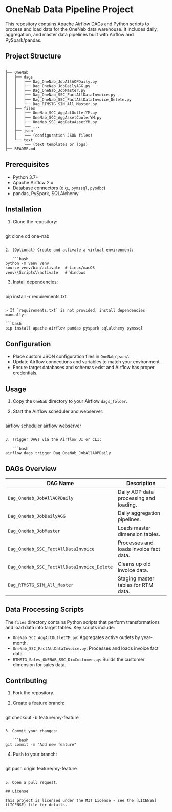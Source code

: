 # OneNab Data Pipeline Project

This repository contains Apache Airflow DAGs and Python scripts to process and load data for the OneNab data warehouse. It includes daily, aggregation, and master data pipelines built with Airflow and PySpark/pandas.

## Project Structure

```
.
├── OneNab
│   ├── dags
│   │   ├── Dag_OneNab_JobAllAOPDaily.py
│   │   ├── Dag_OneNab_JobDailyAGG.py
│   │   ├── Dag_OneNab_JobMaster.py
│   │   ├── Dag_OneNab_SSC_FactAllDataInvoice.py
│   │   ├── Dag_OneNab_SSC_FactAllDataInvoice_Delete.py
│   │   └── Dag_RTMSTG_SIN_All_Master.py
│   ├── files
│   │   ├── OneNab_SCC_AggActOutletYM.py
│   │   ├── OneNab_SCC_AggAssetCoolerYM.py
│   │   ├── OneNab_SSC_AggDataAssetYM.py
│   │   └── ...
│   ├── json
│   │   └── (configuration JSON files)
│   └── text
│       └── (text templates or logs)
├── README.md
```

## Prerequisites

* Python 3.7+
* Apache Airflow 2.x
* Database connectors (e.g., `pymssql`, `pyodbc`)
* pandas, PySpark, SQLAlchemy

## Installation

1. Clone the repository:

   ```bash
   ```

git clone <repo-url>
cd one-nab

````

2. (Optional) Create and activate a virtual environment:

   ```bash
python -m venv venv
source venv/bin/activate  # Linux/macOS
venv\\Scripts\\activate   # Windows
````

3. Install dependencies:

   ```bash
   ```

pip install -r requirements.txt

````

> If `requirements.txt` is not provided, install dependencies manually:

```bash
pip install apache-airflow pandas pyspark sqlalchemy pymssql
````

## Configuration

* Place custom JSON configuration files in `OneNab/json/`.
* Update Airflow connections and variables to match your environment.
* Ensure target databases and schemas exist and Airflow has proper credentials.

## Usage

1. Copy the `OneNab` directory to your Airflow `dags_folder`.
2. Start the Airflow scheduler and webserver:

   ```bash
   ```

airflow scheduler
airflow webserver

````

3. Trigger DAGs via the Airflow UI or CLI:

   ```bash
airflow dags trigger Dag_OneNab_JobAllAOPDaily
````

## DAGs Overview

| DAG Name                                   | Description                            |
| ------------------------------------------ | -------------------------------------- |
| `Dag_OneNab_JobAllAOPDaily`                | Daily AOP data processing and loading. |
| `Dag_OneNab_JobDailyAGG`                   | Daily aggregation pipelines.           |
| `Dag_OneNab_JobMaster`                     | Loads master dimension tables.         |
| `Dag_OneNab_SSC_FactAllDataInvoice`        | Processes and loads invoice fact data. |
| `Dag_OneNab_SSC_FactAllDataInvoice_Delete` | Cleans up old invoice data.            |
| `Dag_RTMSTG_SIN_All_Master`                | Staging master tables for RTM data.    |

## Data Processing Scripts

The `files` directory contains Python scripts that perform transformations and load data into target tables. Key scripts include:

* `OneNab_SCC_AggActOutletYM.py`: Aggregates active outlets by year-month.
* `OneNab_SSC_FactAllDataInvoice.py`: Processes and loads invoice fact data.
* `RTMSTG_Sales_ONENAB_SSC_DimCustomer.py`: Builds the customer dimension for sales data.

## Contributing

1. Fork the repository.
2. Create a feature branch:

   ```bash
   ```

git checkout -b feature/my-feature

````

3. Commit your changes:

   ```bash
git commit -m "Add new feature"
````

4. Push to your branch:

   ```bash
   ```

git push origin feature/my-feature

```

5. Open a pull request.

## License

This project is licensed under the MIT License - see the [LICENSE](LICENSE) file for details.

```
